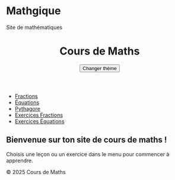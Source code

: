 # Mathgique
Site de mathématiques 
<!DOCTYPE html>
<html lang="fr">
<head>
    <meta charset="UTF-8">
    <meta name="viewport" content="width=device-width, initial-scale=1.0">
    <title>Cours de Maths</title>
    <link rel="stylesheet" href="style.css">
    <script src="https://polyfill.io/v3/polyfill.min.js?features=es6"></script>
    <script id="MathJax-script" async
      src="https://cdn.jsdelivr.net/npm/mathjax@3/es5/tex-mml-chtml.js"></script>
</head>
<body>
<header>
    <h1>Cours de Maths</h1>
    <button id="theme-toggle">Changer thème</button>
</header>

<nav>
    <ul>
        <li><a href="lecons/fractions.html">Fractions</a></li>
        <li><a href="lecons/equations.html">Équations</a></li>
        <li><a href="lecons/pythagore.html">Pythagore</a></li>
        <li><a href="exercices/fractions.html">Exercices Fractions</a></li>
        <li><a href="exercices/equations.html">Exercices Équations</a></li>
    </ul>
</nav>

<main>
    <h2>Bienvenue sur ton site de cours de maths !</h2>
    <p>Choisis une leçon ou un exercice dans le menu pour commencer à apprendre.</p>
</main>

<footer>
    <p>&copy; 2025 Cours de Maths</p>
</footer>

<script src="script.js"></script>
</body>
</html>
